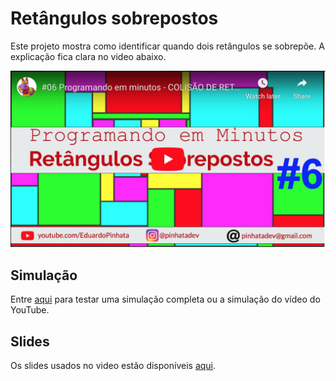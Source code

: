 # Retângulos sobrepostos

Este projeto mostra como identificar quando dois retângulos se sobrepõe.
A explicação fica clara no video abaixo.

[![Foo](video.png)](https://www.youtube.com/watch?v=dGg1a-6bBa4)

## Simulação

Entre [aqui](https://edupinhata.github.io/programandoemminutos/06.retangulos-sobrepostos/) para testar uma simulação completa ou a simulação do vídeo do YouTube.

## Slides

Os slides usados no video estão disponíveis [aqui](https://docs.google.com/presentation/d/11BGWyaA-mwbiBN2FyWoymrKsfM67dc-xJTonLxkQWec/edit?usp=sharing).
